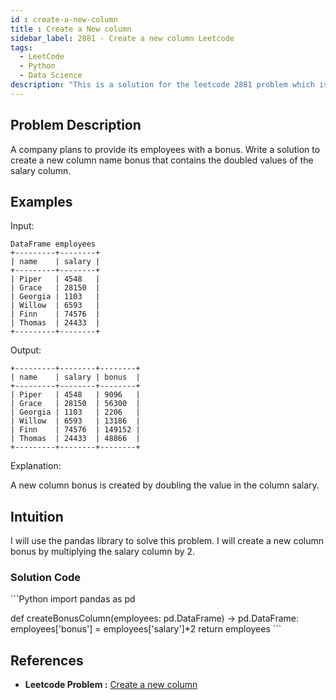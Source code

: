 ```yaml
---
id : create-a-new-column
title : Create a New column
sidebar_label: 2881 - Create a new column Leetcode
tags:
  - LeetCode
  - Python
  - Data Science
description: "This is a solution for the leetcode 2881 problem which is to create a new column.This problem uses pandas which is a python library for solving"
---
```


## Problem Description

A company plans to provide its employees with a bonus.
Write a solution to create a new column name bonus that contains the doubled values of the salary column.

## Examples

Input:

```plaintext
DataFrame employees
+---------+--------+
| name    | salary |
+---------+--------+
| Piper   | 4548   |
| Grace   | 28150  |
| Georgia | 1103   |
| Willow  | 6593   |
| Finn    | 74576  |
| Thomas  | 24433  |
+---------+--------+
```

Output:

```plaintext
+---------+--------+--------+
| name    | salary | bonus  |
+---------+--------+--------+
| Piper   | 4548   | 9096   |
| Grace   | 28150  | 56300  |
| Georgia | 1103   | 2206   |
| Willow  | 6593   | 13186  |
| Finn    | 74576  | 149152 |
| Thomas  | 24433  | 48866  |
+---------+--------+--------+
```

Explanation:

A new column bonus is created by doubling the value in the column salary.

## Intuition

I will use the pandas library to solve this problem. I will create a new column bonus by multiplying the salary column by 2.

### Solution Code

<Tabs>
  <TabItem value="Python" label="Python" default>
  <SolutionAuthor name="@Abhay:)"/>
    ```Python
  import pandas as pd

  def createBonusColumn(employees: pd.DataFrame) -> pd.DataFrame:
      employees['bonus'] = employees['salary']*2
      return employees
    ```
  </TabItem>
</Tabs>

## References
- **Leetcode Problem :** [Create a new column](https://leetcode.com/problems/create-a-new-column/)